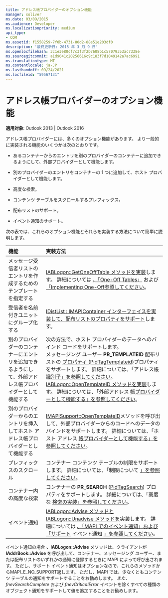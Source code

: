 ```yaml
---
title: アドレス帳プロバイダーのオプション機能
manager: soliver
ms.date: 03/09/2015
ms.audience: Developer
ms.localizationpriority: medium
api_type:
- COM
ms.assetid: f1558259-7f0b-4731-80d2-88e51e203df0
description: '最終更新日: 2015 年 3 月 9 日'
ms.openlocfilehash: 3c1e3e80cf7c3f3f2b7608b1c57079353ac7338e
ms.sourcegitcommit: a1d9041c20256616c9c183f7d1049142a7ac6991
ms.translationtype: MT
ms.contentlocale: ja-JP
ms.lasthandoff: 09/24/2021
ms.locfileid: "59567131"
---
```

# <a name="optional-features-for-address-book-providers"></a>アドレス帳プロバイダーのオプション機能

  
  
**適用対象**: Outlook 2013 | Outlook 2016 
  
アドレス帳プロバイダーには、多くのオプション機能があります。 より一般的に実装される機能のいくつかは次のとおりです。
  
- あるコンテナーからのエントリを別のプロバイダーのコンテナーに追加できるようにして、外部プロバイダーとして機能します。
    
- 別のプロバイダーのエントリをコンテナーの 1 つに追加して、ホスト プロバイダーとして機能します。
    
- 高度な検索。
    
- コンテンツ テーブルをスクロールするプレフィックス。
    
- 配布リストのサポート。
    
- イベント通知のサポート。
    
次の表では、これらのオプション機能とそれらを実装する方法について簡単に説明します。
  
|**機能**|**実装方法**|
|:-----|:-----|
|メッセージ受信者リストのエントリを作成するためのテンプレートを指定する  <br/> |[IABLogon::GetOneOffTable メソッドを実装](iablogon-getoneofftable.md)します。 詳細については [、「One-Off Tables」](one-off-tables.md) および [「Implementing One-Off参照してください](implementing-one-off-tables.md)。  <br/> |
|受信者を名前付きユニットにグループ化する  <br/> |[IDistList : IMAPIContainer インターフェイスを実装して、配布リストのプロパティをサポート](idistlistimapicontainer.md)します。  <br/> |
|別のプロバイダーのコンテナーにエントリを追加できるようにして、外部アドレス帳プロバイダーとして機能する  <br/> | 次の方法で、ホスト プロバイダーのデータへのバインド コードをサポートします。  <br/>  メッセージング ユーザー **PR_TEMPLATEID** 配布リストの [プロパティ (PidTagTemplateid)](pidtagtemplateid-canonical-property.md)プロパティをサポートします。 詳細については、「アドレス帳 [識別子」を参照してください](address-book-identifiers.md)。  <br/>  [IABLogon::OpenTemplateID メソッドを実装](iablogon-opentemplateid.md)します。 詳細については、「外部アドレス [帳プロバイダーとして機能する」を参照してください](acting-as-a-foreign-address-book-provider.md)。  <br/> |
|別のプロバイダーからのエントリを挿入してホスト アドレス帳プロバイダーとして機能する  <br/> |[IMAPISupport::OpenTemplateID](imapisupport-opentemplateid.md)メソッドを呼び出して、外部プロバイダーからのコードへのデータのバインドをサポートします。 詳細については、「ホスト アドレス [帳プロバイダーとして機能する」を参照してください](acting-as-a-host-address-book-provider.md)。  <br/> |
|プレフィックスのスクロール  <br/> |コンテナー コンテンツ テーブルの制限をサポートします。 詳細については、「制限について [」を参照してください](about-restrictions.md)。  <br/> |
|コンテナー内の高度な検索  <br/> |コンテナーの **PR_SEARCH** ([PidTagSearch](pidtagsearch-canonical-property.md)) プロパティをサポートします。 詳細については、「高度な [検索の実装」を参照してください](implementing-advanced-searching.md)。  <br/> |
|イベント通知  <br/> |[IABLogon::Advise メソッドと](iablogon-advise.md) [IABLogon::Unadvise メソッドを](iablogon-unadvise.md)実装します。 詳細については [、「MAPI でのイベント通知」および「サポート](event-notification-in-mapi.md) イベント通知 [」を参照してください](supporting-event-notification.md)。  <br/> |
   
イベント通知の場合 **、IABLogon::Advise** メソッドは、クライアントが **IAddrBook::Advise** を呼び出して、コンテナー、メッセージング ユーザー、または配布リストのいずれかの通知に登録するときに MAPI によって呼び出されます。 ただし、サポート イベント通知はオプションなので、これらのメソッドからMAPI_E_NO_SUPPORT返します。 ただし、MAPI では、少なくともコンテンツ テーブルの通知をサポートすることをお勧めします。  _また、fnevSearchComplete_ および  _fnevCriticalError_ イベントを除くすべての種類のオブジェクト通知をサポートして値を追加することをお勧めします。 
  

